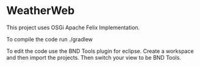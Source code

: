 # WeatherWeb

This project uses OSGi Apache Felix Implementation.

To compile the code run ./gradlew

To edit the code use the BND Tools plugin for eclipse.
Create a workspace and then import the projects. Then switch your view to be BND Tools.

